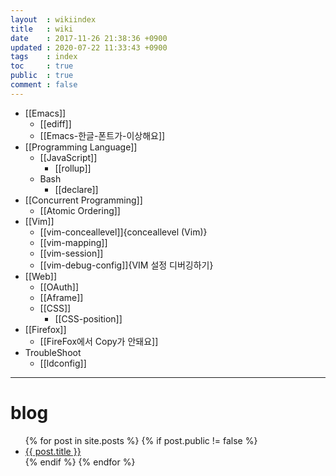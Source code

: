 ```yaml
---
layout  : wikiindex
title   : wiki
date    : 2017-11-26 21:38:36 +0900
updated : 2020-07-22 11:33:43 +0900
tags    : index
toc     : true
public  : true
comment : false
---
```


* [[Emacs]]
    * [[ediff]]
    * [[Emacs-한글-폰트가-이상해요]]
* [[Programming Language]]
    * [[JavaScript]]
        * [[rollup]]
    * Bash
        * [[declare]]
* [[Concurrent Programming]]
    * [[Atomic Ordering]]
* [[Vim]]
    * [[vim-conceallevel]]{conceallevel (Vim)}
    * [[vim-mapping]]
    * [[vim-session]]
    * [[vim-debug-config]]{VIM 설정 디버깅하기}
* [[Web]]
    * [[OAuth]]
    * [[Aframe]]
    * [[CSS]]
        * [[CSS-position]]
* [[Firefox]]
    * [[FireFox에서 Copy가 안돼요]]
* TroubleShoot
    * [[ldconfig]]


---

# blog
<div>
    <ul>
{% for post in site.posts %}
    {% if post.public != false %}
        <li>
            <a class="post-link" href="{{ post.url | prepend: site.baseurl }}">
                {{ post.title }}
            </a>
        </li>
    {% endif %}
{% endfor %}
    </ul>
</div>

